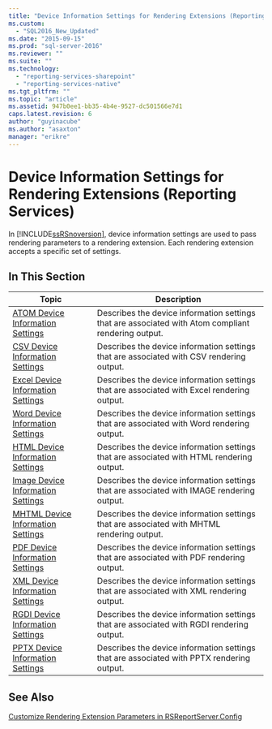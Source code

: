 ```yaml
---
title: "Device Information Settings for Rendering Extensions (Reporting Services) | Microsoft Docs"
ms.custom: 
  - "SQL2016_New_Updated"
ms.date: "2015-09-15"
ms.prod: "sql-server-2016"
ms.reviewer: ""
ms.suite: ""
ms.technology: 
  - "reporting-services-sharepoint"
  - "reporting-services-native"
ms.tgt_pltfrm: ""
ms.topic: "article"
ms.assetid: 947b0ee1-bb35-4b4e-9527-dc501566e7d1
caps.latest.revision: 6
author: "guyinacube"
ms.author: "asaxton"
manager: "erikre"
---
```

# Device Information Settings for Rendering Extensions (Reporting Services)
  In [!INCLUDE[ssRSnoversion](../includes/ssrsnoversion-md.md)], device information settings are used to pass rendering parameters to a rendering extension. Each rendering extension accepts a specific set of settings.  
  
## In This Section  
  
|Topic|Description|  
|-----------|-----------------|  
|[ATOM Device Information Settings](../reporting-services/atom-device-information-settings.md)|Describes the device information settings that are associated with Atom compliant rendering output.|  
|[CSV Device Information Settings](../reporting-services/csv-device-information-settings.md)|Describes the device information settings that are associated with CSV rendering output.|  
|[Excel Device Information Settings](../reporting-services/excel-device-information-settings.md)|Describes the device information settings that are associated with Excel rendering output.|  
|[Word Device Information Settings](../reporting-services/word-device-information-settings.md)|Describes the device information settings that are associated with Word rendering output.|  
|[HTML Device Information Settings](../reporting-services/html-device-information-settings.md)|Describes the device information settings that are associated with HTML rendering output.|  
|[Image Device Information Settings](../reporting-services/image-device-information-settings.md)|Describes the device information settings that are associated with IMAGE rendering output.|  
|[MHTML Device Information Settings](../reporting-services/mhtml-device-information-settings.md)|Describes the device information settings that are associated with MHTML rendering output.|  
|[PDF Device Information Settings](../reporting-services/pdf-device-information-settings.md)|Describes the device information settings that are associated with PDF rendering output.|  
|[XML Device Information Settings](../reporting-services/xml-device-information-settings.md)|Describes the device information settings that are associated with XML rendering output.|  
|[RGDI Device Information Settings](../reporting-services/rgdi-device-information-settings.md)|Describes the device information settings that are associated with RGDI rendering output.|  
|[PPTX Device Information Settings](../reporting-services/pptx-device-information-settings.md)|Describes the device information settings that are associated with PPTX rendering output.|  
  
## See Also  
 [Customize Rendering Extension Parameters in RSReportServer.Config](../reporting-services/customize-rendering-extension-parameters-in-rsreportserver-config.md)  
  
  